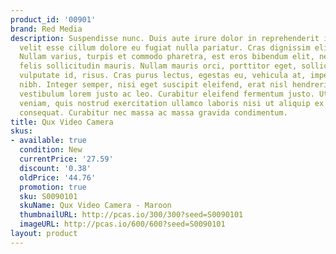 ```yaml
---
product_id: '00901'
brand: Red Media
description: Suspendisse nunc. Duis aute irure dolor in reprehenderit in voluptate
  velit esse cillum dolore eu fugiat nulla pariatur. Cras dignissim elit et augue.
  Nullam varius, turpis et commodo pharetra, est eros bibendum elit, nec luctus magna
  felis sollicitudin mauris. Nullam mauris orci, porttitor eget, sollicitudin non,
  vulputate id, risus. Cras purus lectus, egestas eu, vehicula at, imperdiet sed,
  nibh. Integer semper, nisi eget suscipit eleifend, erat nisl hendrerit justo, eget
  vestibulum lorem justo ac leo. Curabitur eleifend fermentum justo. Ut enim ad minim
  veniam, quis nostrud exercitation ullamco laboris nisi ut aliquip ex ea commodo
  consequat. Curabitur nec massa ac massa gravida condimentum.
title: Qux Video Camera
skus:
- available: true
  condition: New
  currentPrice: '27.59'
  discount: '0.38'
  oldPrice: '44.76'
  promotion: true
  sku: S0090101
  skuName: Qux Video Camera - Maroon
  thumbnailURL: http://pcas.io/300/300?seed=S0090101
  imageURL: http://pcas.io/600/600?seed=S0090101
layout: product
---
```


